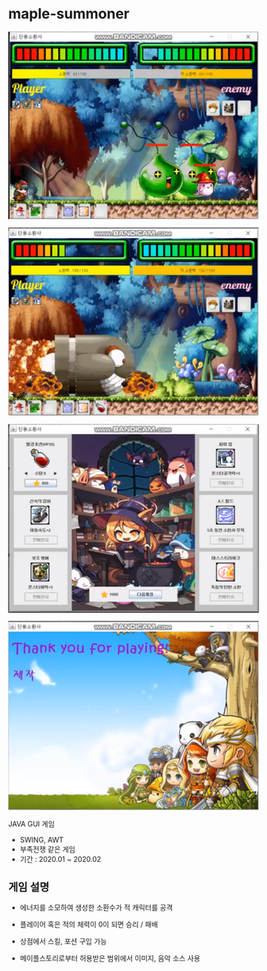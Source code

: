 # maple-summoner

![image-20211019205436368](README/image-20211019205436368.png)

![image-20211019205655298](README/image-20211019205655298.png)

![image-20211019205456188](README/image-20211019205456188.png)

![image-20211019205606162](README/image-20211019205606162.png)

JAVA GUI 게임

- SWING, AWT
- 부족전쟁 같은 게임 
- 기간 : 2020.01 ~ 2020.02

## 게임 설명

- 에너지를 소모하여 생성한 소환수가 적 캐릭터를 공격
- 플레이어 혹은 적의 체력이 0이 되면 승리 / 패배
- 상점에서 스킬, 포션 구입 가능

- 메이플스토리로부터 허용받은 범위에서 이미지, 음악 소스 사용

